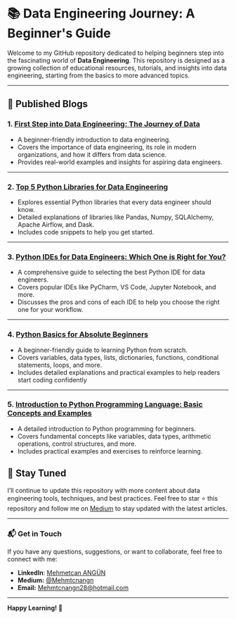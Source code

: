 # 📚 Data Engineering Journey: A Beginner's Guide

Welcome to my GitHub repository dedicated to helping beginners step into the fascinating world of **Data Engineering**. This repository is designed as a growing collection of educational resources, tutorials, and insights into data engineering, starting from the basics to more advanced topics.

---

## 🌟 Published Blogs

### 1. [First Step into Data Engineering: The Journey of Data](https://medium.com/@Mehmtcnangn/first-step-into-data-engineering-the-journey-of-data-4a96aff2e664)
- A beginner-friendly introduction to data engineering.
- Covers the importance of data engineering, its role in modern organizations, and how it differs from data science.
- Provides real-world examples and insights for aspiring data engineers.

---

### 2. [Top 5 Python Libraries for Data Engineering](https://medium.com/@Mehmtcnangn/top-5-python-libraries-for-data-engineering-3926fb795ce6)
- Explores essential Python libraries that every data engineer should know.
- Detailed explanations of libraries like Pandas, Numpy, SQLAlchemy, Apache Airflow, and Dask.
- Includes code snippets to help you get started.

---

### 3. [Python IDEs for Data Engineers: Which One is Right for You?](https://medium.com/@Mehmtcnangn/python-ides-for-data-engineers-which-one-is-right-for-you-697dedcbad73)
- A comprehensive guide to selecting the best Python IDE for data engineers.
- Covers popular IDEs like PyCharm, VS Code, Jupyter Notebook, and more.
- Discusses the pros and cons of each IDE to help you choose the right one for your workflow.

---

### 4. [Python Basics for Absolute Beginners](https://medium.com/@Mehmtcnangn/python-basics-for-absolute-beginners-505f6456a008)
- A beginner-friendly guide to learning Python from scratch.
- Covers variables, data types, lists, dictionaries, functions, conditional statements, loops, and more.
- Includes detailed explanations and practical examples to help readers start coding confidently

---

### 5. [Introduction to Python Programming Language: Basic Concepts and Examples]([https://medium.com/@Mehmtcnangn/python-basics-for-absolute-beginners-505f6456a008](https://medium.com/@Mehmtcnangn/introduction-to-python-programming-language-basic-concepts-and-examples-ff9caca56c03))
- A detailed introduction to Python programming for beginners.
- Covers fundamental concepts like variables, data types, arithmetic operations, control structures, and more.
- Includes practical examples and exercises to reinforce learning.

## 🚀 Stay Tuned
I’ll continue to update this repository with more content about data engineering tools, techniques, and best practices. Feel free to star ⭐ this repository and follow me on [Medium](https://medium.com/@Mehmtcnangn) to stay updated with the latest articles.

---

### 📬 Get in Touch
If you have any questions, suggestions, or want to collaborate, feel free to connect with me:
- **LinkedIn**: [Mehmetcan ANGÜN](https://www.linkedin.com/in/mehmetcan-angün-28353406-ma)   
- **Medium:** [@Mehmtcnangn](https://medium.com/@Mehmtcnangn)
- **Email:** Mehmtcnangn28@hotmail.com

---

**Happy Learning! 🌟**

